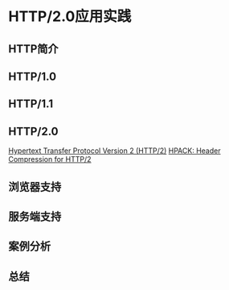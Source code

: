# HTTP/2.0应用实践

## HTTP简介

## HTTP/1.0
## HTTP/1.1
## HTTP/2.0
[Hypertext Transfer Protocol Version 2 (HTTP/2)](https://httpwg.org/specs/rfc7540.html)
[HPACK: Header Compression for HTTP/2](https://httpwg.org/specs/rfc7541.html)

## 浏览器支持
## 服务端支持
## 案例分析
## 总结